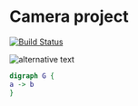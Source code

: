 Camera project 
======
[![Build Status](https://travis-ci.com/dsperry-ape09/Camera.svg?branch=master)](https://travis-ci.com/dsperry-ape09/Camera)

![alternative text](http://www.plantuml.com/plantuml/proxy?cache=no&src=https://raw.githubusercontent.com/dsperry-ape09/Camera/master/CameraSequence.puml)


```dot
digraph G {
a -> b
}
```